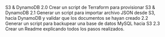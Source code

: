S3 & DynamoDB	2.0	Crear un script de Terraform para provisionar S3 & DynamoDB
	2.1	Generar un script para importar archivo JSON desde S3, hacia DynamoDB y validar que los documentos se hayan creado
	2.2	Generar un script para backupear una base de datos MySQL hacia S3
	2.3	Crear un Readme explicando todos los pasos realizados.


